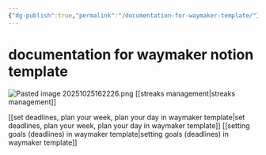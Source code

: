 ```yaml
---
{"dg-publish":true,"permalink":"/documentation-for-waymaker-template/"}
---
```


# documentation for waymaker notion template
![Pasted image 20251025162226.png](/img/user/Pasted%20image%2020251025162226.png)
[[streaks management\|streaks management]]

[[set deadlines, plan your week, plan your day in waymaker template\|set deadlines, plan your week, plan your day in waymaker template]]
[[setting goals (deadlines) in waymaker template\|setting goals (deadlines) in waymaker template]]
